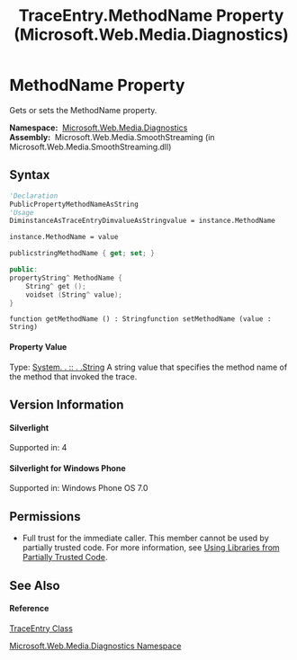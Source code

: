 ﻿---
title: TraceEntry.MethodName Property  (Microsoft.Web.Media.Diagnostics)
TOCTitle: MethodName Property
ms:assetid: P:Microsoft.Web.Media.Diagnostics.TraceEntry.MethodName
ms:mtpsurl: https://msdn.microsoft.com/en-us/library/microsoft.web.media.diagnostics.traceentry.methodname(v=VS.90)
ms:contentKeyID: 23960955
ms.date: 05/02/2012
mtps_version: v=VS.90
f1_keywords:
- Microsoft.Web.Media.Diagnostics.TraceEntry.MethodName
- Microsoft.Web.Media.Diagnostics.TraceEntry.get_MethodName
- Microsoft.Web.Media.Diagnostics.TraceEntry.set_MethodName
dev_langs:
- CSharp
- JScript
- VB
- c++
api_location:
- Microsoft.Web.Media.SmoothStreaming.dll
api_name:
- Microsoft.Web.Media.Diagnostics.TraceEntry.get_MethodName
- Microsoft.Web.Media.Diagnostics.TraceEntry.MethodName
- Microsoft.Web.Media.Diagnostics.TraceEntry.set_MethodName
api_type:
- Managed
topic_type:
- apiref
- kbSyntax
product_family_name: VS
ROBOTS: INDEX,FOLLOW
---

# MethodName Property

Gets or sets the MethodName property.

**Namespace:**  [Microsoft.Web.Media.Diagnostics](microsoft-web-media-diagnostics-namespace_1.md)  
**Assembly:**  Microsoft.Web.Media.SmoothStreaming (in Microsoft.Web.Media.SmoothStreaming.dll)

## Syntax

``` vb
'Declaration
PublicPropertyMethodNameAsString
'Usage
DiminstanceAsTraceEntryDimvalueAsStringvalue = instance.MethodName

instance.MethodName = value
```

``` csharp
publicstringMethodName { get; set; }
```

``` c++
public:
propertyString^ MethodName {
    String^ get ();
    voidset (String^ value);
}
```

``` jscript
function getMethodName () : Stringfunction setMethodName (value : String)
```

#### Property Value

Type: [System. . :: . .String](https://msdn.microsoft.com/en-us/library/s1wwdcbf\(v=vs.90\))  
A string value that specifies the method name of the method that invoked the trace.  

## Version Information

#### Silverlight

Supported in: 4  

#### Silverlight for Windows Phone

Supported in: Windows Phone OS 7.0  

## Permissions

  - Full trust for the immediate caller. This member cannot be used by partially trusted code. For more information, see [Using Libraries from Partially Trusted Code](https://msdn.microsoft.com/en-us/library/8skskf63\(v=vs.90\)).

## See Also

#### Reference

[TraceEntry Class](traceentry-class-microsoft-web-media-diagnostics_1.md)

[Microsoft.Web.Media.Diagnostics Namespace](microsoft-web-media-diagnostics-namespace_1.md)


